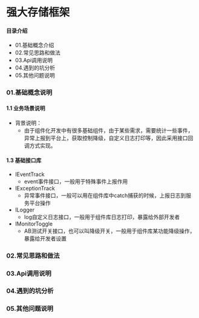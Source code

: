 # 强大存储框架
#### 目录介绍
- 01.基础概念介绍
- 02.常见思路和做法
- 03.Api调用说明
- 04.遇到的坑分析
- 05.其他问题说明



### 01.基础概念说明
#### 1.1 业务场景说明
- 背景说明：
    - 由于组件化开发中有很多基础组件，由于某些需求，需要统计一些事件，异常上报到平台上，获取控制降级，自定义日志打印等，因此采用接口回调方式实现。


#### 1.3 基础接口库
- IEventTrack
    - event事件接口，一般用于特殊事件上报作用
- IExceptionTrack
    - 异常事件接口，一般可以用在组件库中catch捕获的时候，上报日志到服务平台操作
- ILogger
    - log自定义日志接口，一般用于组件库日志打印，暴露给外部开发者
- IMonitorToggle
    - AB测试开关接口，也可以叫降级开关，一般用于组件库某功能降级操作，暴露给开发者设置



### 02.常见思路和做法



### 03.Api调用说明



### 04.遇到的坑分析


### 05.其他问题说明














